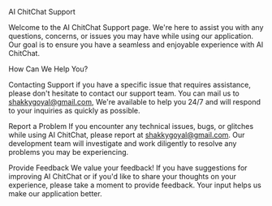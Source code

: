 AI ChitChat Support

Welcome to the AI ChitChat Support page. We're here to assist you with any questions, concerns, or issues you may have while using our application. Our goal is to ensure you have a seamless and enjoyable experience with AI ChitChat.

How Can We Help You?

Contacting Support
if you have a specific issue that requires assistance, please don't hesitate to contact our support team. You can mail us to shakkygoyal@gmail.com, We're available to help you 24/7 and will respond to your inquiries as quickly as possible.

Report a Problem
If you encounter any technical issues, bugs, or glitches while using AI ChitChat, please report at shakkygoyal@gmail.com. Our development team will investigate and work diligently to resolve any problems you may be experiencing.

Provide Feedback
We value your feedback! If you have suggestions for improving AI ChitChat or if you'd like to share your thoughts on your experience, please take a moment to provide feedback. Your input helps us make our application better.
